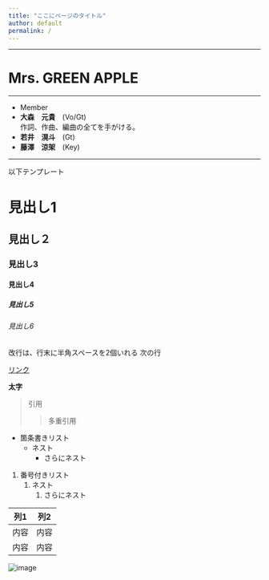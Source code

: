 ```yaml
---
title: "ここにページのタイトル"
author: default
permalink: /
---
```


---
# Mrs. GREEN APPLE
---
- Member
 - **大森　元貴**　(Vo/Gt)  
作詞、作曲、編曲の全てを手がける。
 - **若井　滉斗**　(Gt)
 - **藤澤　涼架**　(Key)　





---

以下テンプレート

# 見出し1
## 見出し２
### 見出し3
#### 見出し4
##### 見出し5
###### 見出し6

改行は、行末に半角スペースを2個いれる
次の行

[リンク](https://www.google.co.jp/)

**太字**

> 引用
>> 多重引用


- 箇条書きリスト
  - ネスト
    - さらにネスト


1. 番号付きリスト
   1. ネスト
      1. さらにネスト


| 列1  | 列2  |
|-----|-----|
| 内容  | 内容  |
| 内容  | 内容  |

![image](/GHPages_WebSite/assets/images/logo-150.png)
